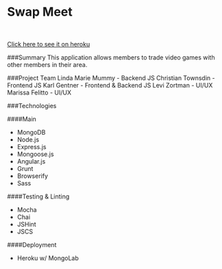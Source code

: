 Swap Meet
=========
<br>

<a href="httpa://swapmeetproject.herokuapp.com/">Click here to see it on heroku</a>

###Summary
This application allows members to trade video games with other members in their area.


###Project Team
Linda Marie Mummy - Backend JS
Christian Townsdin - Frontend JS
Karl Gentner - Frontend & Backend JS
Levi Zortman - UI/UX
Marissa Felitto - UI/UX


###Technologies

####Main
* MongoDB
* Node.js
* Express.js
* Mongoose.js
* Angular.js
* Grunt
* Browserify
* Sass

####Testing & Linting
* Mocha
* Chai
* JSHint
* JSCS

####Deployment
* Heroku w/ MongoLab

